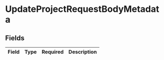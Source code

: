 # UpdateProjectRequestBodyMetadata


## Fields

| Field       | Type        | Required    | Description |
| ----------- | ----------- | ----------- | ----------- |